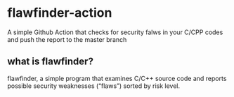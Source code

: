 # flawfinder-action
A simple Github Action that checks for security falws in your C/CPP codes and push the report to the master branch

## what is flawfinder?
flawfinder, a simple program that examines C/C++ source code and reports possible security weaknesses (“flaws”) sorted by risk level.
